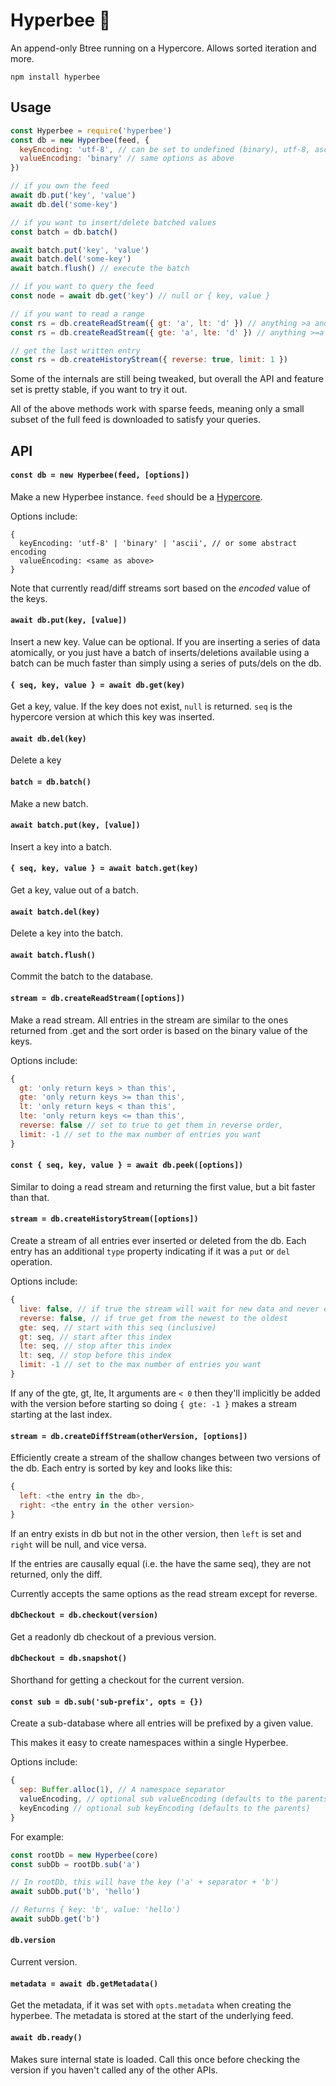 # Hyperbee 🐝

An append-only Btree running on a Hypercore.
Allows sorted iteration and more.

```
npm install hyperbee
```

## Usage

``` js
const Hyperbee = require('hyperbee')
const db = new Hyperbee(feed, {
  keyEncoding: 'utf-8', // can be set to undefined (binary), utf-8, ascii or and abstract-encoding
  valueEncoding: 'binary' // same options as above
})

// if you own the feed
await db.put('key', 'value')
await db.del('some-key')

// if you want to insert/delete batched values
const batch = db.batch()

await batch.put('key', 'value')
await batch.del('some-key')
await batch.flush() // execute the batch

// if you want to query the feed
const node = await db.get('key') // null or { key, value }

// if you want to read a range
const rs = db.createReadStream({ gt: 'a', lt: 'd' }) // anything >a and <d
const rs = db.createReadStream({ gte: 'a', lte: 'd' }) // anything >=a and <=d

// get the last written entry
const rs = db.createHistoryStream({ reverse: true, limit: 1 })
```

Some of the internals are still being tweaked, but overall the API and feature set is pretty
stable, if you want to try it out.

All of the above methods work with sparse feeds, meaning only a small subset of the full
feed is downloaded to satisfy your queries.

## API

#### `const db = new Hyperbee(feed, [options])`

Make a new Hyperbee instance. `feed` should be a [Hypercore](https://github.com/hypercore-protocol/hypercore).

Options include:

```
{
  keyEncoding: 'utf-8' | 'binary' | 'ascii', // or some abstract encoding
  valueEncoding: <same as above>
}
```

Note that currently read/diff streams sort based on the *encoded* value of the keys.

#### `await db.put(key, [value])`

Insert a new key. Value can be optional. If you are inserting a series of data atomically,
or you just have a batch of inserts/deletions available using a batch can be much faster
than simply using a series of puts/dels on the db.

#### `{ seq, key, value } = await db.get(key)`

Get a key, value. If the key does not exist, `null` is returned.
`seq` is the hypercore version at which this key was inserted.

#### `await db.del(key)`

Delete a key

#### `batch = db.batch()`

Make a new batch.

#### `await batch.put(key, [value])`

Insert a key into a batch.

#### `{ seq, key, value } = await batch.get(key)`

Get a key, value out of a batch.

#### `await batch.del(key)`

Delete a key into the batch.

#### `await batch.flush()`

Commit the batch to the database.

#### `stream = db.createReadStream([options])`

Make a read stream. All entries in the stream are similar to the ones returned from .get and the
sort order is based on the binary value of the keys.

Options include:

``` js
{
  gt: 'only return keys > than this',
  gte: 'only return keys >= than this',
  lt: 'only return keys < than this',
  lte: 'only return keys <= than this',
  reverse: false // set to true to get them in reverse order,
  limit: -1 // set to the max number of entries you want
}
```

#### `const { seq, key, value } = await db.peek([options])`

Similar to doing a read stream and returning the first value, but a bit faster than that.

#### `stream = db.createHistoryStream([options])`

Create a stream of all entries ever inserted or deleted from the db.
Each entry has an additional `type` property indicating if it was a `put` or `del` operation.

Options include:

``` js
{
  live: false, // if true the stream will wait for new data and never end
  reverse: false, // if true get from the newest to the oldest
  gte: seq, // start with this seq (inclusive)
  gt: seq, // start after this index
  lte: seq, // stop after this index
  lt: seq, // stop before this index
  limit: -1 // set to the max number of entries you want
}
````

If any of the gte, gt, lte, lt arguments are `< 0` then
they'll implicitly be added with the version before starting so
doing `{ gte: -1 }` makes a stream starting at the last index.

#### `stream = db.createDiffStream(otherVersion, [options])`

Efficiently create a stream of the shallow changes between two versions of the db.
Each entry is sorted by key and looks like this:

``` js
{
  left: <the entry in the db>,
  right: <the entry in the other version>
}
```

If an entry exists in db but not in the other version, then `left` is set
and `right` will be null, and vice versa.

If the entries are causally equal (i.e. the have the same seq), they are not
returned, only the diff.

Currently accepts the same options as the read stream except for reverse.

#### `dbCheckout = db.checkout(version)`

Get a readonly db checkout of a previous version.

#### `dbCheckout = db.snapshot()`

Shorthand for getting a checkout for the current version.

#### `const sub = db.sub('sub-prefix', opts = {})`

Create a sub-database where all entries will be prefixed by a given value.

This makes it easy to create namespaces within a single Hyperbee.

Options include:
```js
{
  sep: Buffer.alloc(1), // A namespace separator
  valueEncoding, // optional sub valueEncoding (defaults to the parents)
  keyEncoding // optional sub keyEncoding (defaults to the parents)
}
```

For example:
```js
const rootDb = new Hyperbee(core)
const subDb = rootDb.sub('a')

// In rootDb, this will have the key ('a' + separator + 'b')
await subDb.put('b', 'hello')

// Returns { key: 'b', value: 'hello')
await subDb.get('b')
```

#### `db.version`

Current version.

#### `metadata = await db.getMetadata()`

Get the metadata, if it was set with `opts.metadata` when creating the hyperbee. The metadata is stored at the start of the underlying feed.

#### `await db.ready()`

Makes sure internal state is loaded. Call this once before checking the version if you haven't called any of the other APIs.
